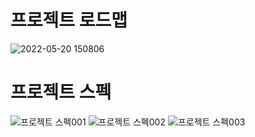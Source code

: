 # 프로젝트 로드맵
![2022-05-20 150806](https://user-images.githubusercontent.com/105896881/169463909-574b1369-8aec-404f-9b66-d22510883591.png)

# 프로젝트 스펙
![프로젝트 스펙001](https://user-images.githubusercontent.com/105896881/169460199-1582abc9-3285-4863-af4f-a04e6ec34f1f.jpg)
![프로젝트 스펙002](https://user-images.githubusercontent.com/105896881/169460231-7dcf6e2d-fcc7-47c5-8bdb-1d46b48760d0.jpg)
![프로젝트 스펙003](https://user-images.githubusercontent.com/105896881/169460245-3edc8031-b599-4c07-a8ef-084e99d07b0e.jpg)
